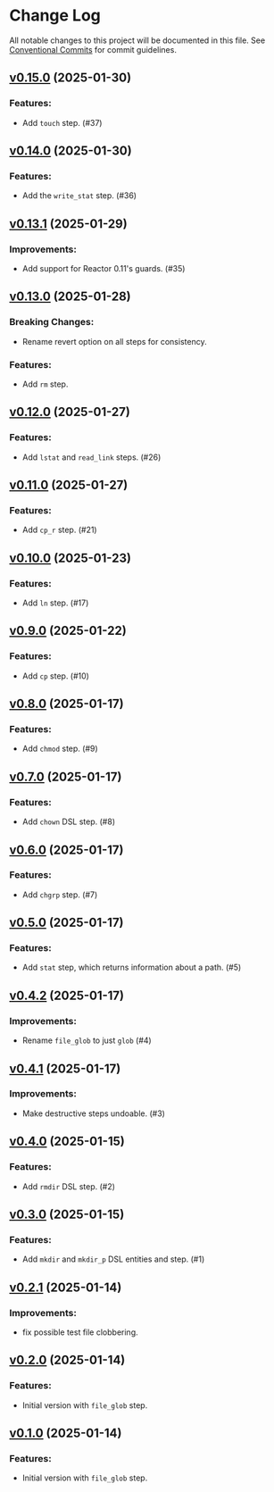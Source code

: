 # Change Log

All notable changes to this project will be documented in this file.
See [Conventional Commits](Https://conventionalcommits.org) for commit guidelines.

<!-- changelog -->

## [v0.15.0](https://harton.dev/james/reactor_file/compare/v0.14.0...v0.15.0) (2025-01-30)




### Features:

* Add `touch` step. (#37)

## [v0.14.0](https://harton.dev/james/reactor_file/compare/v0.13.1...v0.14.0) (2025-01-30)




### Features:

* Add the `write_stat` step. (#36)

## [v0.13.1](https://harton.dev/james/reactor_file/compare/v0.13.0...v0.13.1) (2025-01-29)




### Improvements:

* Add support for Reactor 0.11's guards. (#35)

## [v0.13.0](https://harton.dev/james/reactor_file/compare/v0.12.0...v0.13.0) (2025-01-28)
### Breaking Changes:

* Rename revert option on all steps for consistency.



### Features:

* Add `rm` step.

## [v0.12.0](https://harton.dev/james/reactor_file/compare/v0.11.0...v0.12.0) (2025-01-27)




### Features:

* Add `lstat` and `read_link` steps. (#26)

## [v0.11.0](https://harton.dev/james/reactor_file/compare/v0.10.0...v0.11.0) (2025-01-27)




### Features:

* Add `cp_r` step. (#21)

## [v0.10.0](https://harton.dev/james/reactor_file/compare/v0.9.0...v0.10.0) (2025-01-23)




### Features:

* Add `ln` step. (#17)

## [v0.9.0](https://harton.dev/james/reactor_file/compare/v0.8.0...v0.9.0) (2025-01-22)




### Features:

* Add `cp` step. (#10)

## [v0.8.0](https://harton.dev/james/reactor_file/compare/v0.7.0...v0.8.0) (2025-01-17)




### Features:

* Add `chmod` step. (#9)

## [v0.7.0](https://harton.dev/james/reactor_file/compare/v0.6.0...v0.7.0) (2025-01-17)




### Features:

* Add `chown` DSL step. (#8)

## [v0.6.0](https://harton.dev/james/reactor_file/compare/v0.5.0...v0.6.0) (2025-01-17)




### Features:

* Add `chgrp` step. (#7)

## [v0.5.0](https://harton.dev/james/reactor_file/compare/v0.4.2...v0.5.0) (2025-01-17)




### Features:

* Add `stat` step, which returns information about a path. (#5)

## [v0.4.2](https://harton.dev/james/reactor_file/compare/v0.4.1...v0.4.2) (2025-01-17)




### Improvements:

* Rename `file_glob` to just `glob` (#4)

## [v0.4.1](https://harton.dev/james/reactor_file/compare/v0.4.0...v0.4.1) (2025-01-17)




### Improvements:

* Make destructive steps undoable. (#3)

## [v0.4.0](https://harton.dev/james/reactor_file/compare/v0.3.0...v0.4.0) (2025-01-15)




### Features:

* Add `rmdir` DSL step. (#2)

## [v0.3.0](https://harton.dev/james/reactor_file/compare/v0.2.1...v0.3.0) (2025-01-15)




### Features:

* Add `mkdir` and `mkdir_p` DSL entities and step. (#1)

## [v0.2.1](https://harton.dev/james/reactor_file/compare/v0.2.0...v0.2.1) (2025-01-14)




### Improvements:

* fix possible test file clobbering.

## [v0.2.0](https://harton.dev/james/reactor_file/compare/v0.1.0...v0.2.0) (2025-01-14)




### Features:

* Initial version with `file_glob` step.

## [v0.1.0](https://harton.dev/james/reactor_file/compare/v0.1.0...v0.1.0) (2025-01-14)




### Features:

* Initial version with `file_glob` step.
